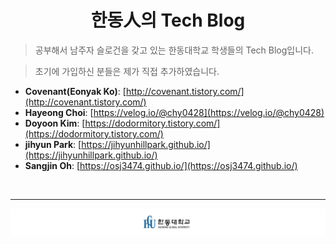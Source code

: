 <div align=center>

# 한동人의 Tech Blog

</div>

> 공부해서 남주자 슬로건을 갖고 있는 한동대학교 학생들의 Tech Blog입니다.

> 초기에 가입하신 분들은 제가 직접 추가하였습니다.

- __Covenant(Eonyak Ko)__: [http://covenant.tistory.com/](http://covenant.tistory.com/)
- __Hayeong Choi__: [https://velog.io/@chy0428](https://velog.io/@chy0428)
- __Doyoon Kim__: [https://dodormitory.tistory.com/](https://dodormitory.tistory.com/)
- __jihyun Park__: [https://jihyunhillpark.github.io/](https://jihyunhillpark.github.io/)
- __Sangjin Oh__: [https://osj3474.github.io/](https://osj3474.github.io/)

<br />

-------------

![logo](./static/logo_resize.png)

